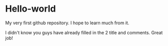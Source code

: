 Hello-world
===========

My very first github repository. I hope to learn much from it.

I didn't know you guys have already filled in the 2 title and comments. Great job!
